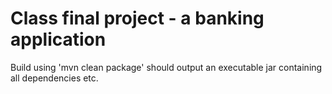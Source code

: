 # Class final project - a banking application


Build using 
'mvn clean package'
should output an executable jar containing all dependencies etc. 